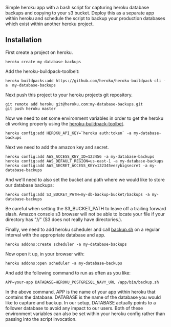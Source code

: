 Simple heroku app with a bash script for capturing heroku database backups and copying to your s3 bucket.  Deploy this as a separate app within heroku and schedule the script to backup your production databases which exist within another heroku project.


## Installation


First create a project on heroku.

```
heroku create my-database-backups
```
Add the heroku-buildpack-toolbelt:

```
heroku buildpacks:add https://github.com/heroku/heroku-buildpack-cli -a  my-database-backups
```

Next push this project to your heroku projects git repository.

```
git remote add heroku git@heroku.com:my-database-backups.git
git push heroku master
```

Now we need to set some environment variables in order to get the heroku cli working properly using the [heroku-buildpack-toolbet](https://github.com/gregburek/heroku-buildpack-toolbelt.git).

```
heroku config:add HEROKU_API_KEY=`heroku auth:token` -a my-database-backups
```

Next we need to add the amazon key and secret.

```
heroku config:add AWS_ACCESS_KEY_ID=123456 -a my-database-backups
heroku config:add AWS_DEFAULT_REGION=us-east-1 -a my-database-backups
heroku config:add AWS_SECRET_ACCESS_KEY=132345verybigsecret -a my-database-backups
```

And we'll need to also set the bucket and path where we would like to store our database backups:

```
heroku config:add S3_BUCKET_PATH=my-db-backup-bucket/backups -a my-database-backups
```  
Be careful when setting the S3_BUCKET_PATH to leave off a trailing forward slash.  Amazon console s3 browser will not be able to locate your file if your directory has "//" (S3 does not really have directories.).

Finally, we need to add heroku scheduler and call [backup.sh](https://github.com/kbaum/heroku-database-backups/blob/master/bin/backup.sh) on a regular interval with the appropriate database and app.

```
heroku addons:create scheduler -a my-database-backups
```

Now open it up, in your browser with:

```
heroku addons:open scheduler -a my-database-backups
```

And add the following command to run as often as you like:

```
APP=your-app DATABASE=HEROKU_POSTGRESQL_NAVY_URL /app/bin/backup.sh
```

In the above command, APP is the name of your app within heroku that contains the database.  DATABASE is the name of the database you would like to capture and backup.  In our setup, DATABASE actually points to a follower database to avoid any impact to our users.  Both of these environment variables can also be set within your heroku config rather than passing into the script invocation.


